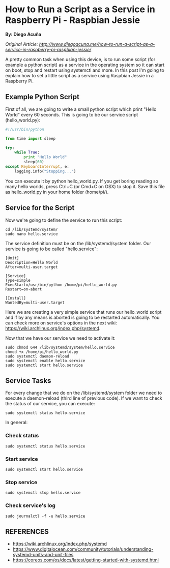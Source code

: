 # How to Run a Script as a Service in Raspberry Pi - Raspbian Jessie
**By: Diego Acuña**

_Original Article: http://www.diegoacuna.me/how-to-run-a-script-as-a-service-in-raspberry-pi-raspbian-jessie/_

A pretty common task when using this device, is to run some script (for example a python script) as a 
service in the operating system so it can start on boot, stop and restart using systemctl and more. In 
this post I'm going to explain how to set a little script as a service using Raspbian Jessie in a Raspberry Pi.

## Example Python Script

First of all, we are going to write a small python script which print "Hello World" every 60 seconds. 
This is going to be our service script (hello_world.py):

```python
#!/usr/bin/python

from time import sleep

try:
    while True:
        print "Hello World"
        sleep(60)
except KeyboardInterrupt, e:
    logging.info("Stopping...")
```

You can execute it by python hello_world.py. If you get boring reading so many hello worlds, press Ctrl+C (or Cmd+C on OSX) to stop it. Save this file as hello_world.py in your home folder (home/pi/).

## Service for the Script

Now we're going to define the service to run this script:

```Shell
cd /lib/systemd/system/
sudo nano hello.service
```

The service definition must be on the /lib/systemd/system folder. Our service is going to be called "hello.service":

```text
[Unit]
Description=Hello World
After=multi-user.target

[Service]
Type=simple
ExecStart=/usr/bin/python /home/pi/hello_world.py
Restart=on-abort

[Install]
WantedBy=multi-user.target
```

Here we are creating a very simple service that runs our hello_world script and if by any means is aborted is going to be restarted automatically. You can check more on service's options in the next wiki: https://wiki.archlinux.org/index.php/systemd.

Now that we have our service we need to activate it:

```Shell
sudo chmod 644 /lib/systemd/system/hello.service
chmod +x /home/pi/hello_world.py
sudo systemctl daemon-reload
sudo systemctl enable hello.service
sudo systemctl start hello.service
```

## Service Tasks
For every change that we do on the /lib/systemd/system folder we need to execute a daemon-reload (third line of previous code). If we want to check the status of our service, you can execute:

`sudo systemctl status hello.service`

In general:

### Check status
`sudo systemctl status hello.service`

### Start service
`sudo systemctl start hello.service`

### Stop service
`sudo systemctl stop hello.service`

### Check service's log
`sudo journalctl -f -u hello.service`

## REFERENCES
- https://wiki.archlinux.org/index.php/systemd
- https://www.digitalocean.com/community/tutorials/understanding-systemd-units-and-unit-files
- https://coreos.com/os/docs/latest/getting-started-with-systemd.html